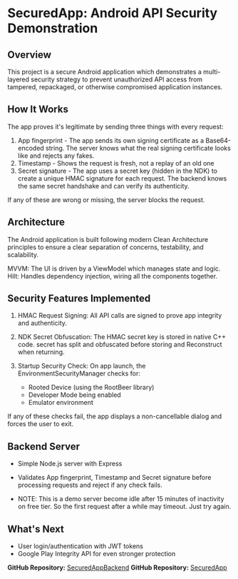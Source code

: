 # SecuredApp: Android API Security Demonstration

## Overview

This project is a secure Android application which demonstrates a multi-layered security strategy 
to prevent unauthorized API access from tampered, repackaged, or otherwise compromised application 
instances.

##  How It Works

The app proves it's legitimate by sending three things with every request:

1. App fingerprint - The app sends its own signing certificate as a Base64-encoded string. The 
   server knows what the real signing certificate looks like and rejects any fakes.
2. Timestamp - Shows the request is fresh, not a replay of an old one
3. Secret signature - The app uses a secret key (hidden in the NDK) to create a unique HMAC 
   signature for each request. The backend knows the same secret handshake and can verify its authenticity.

If any of these are wrong or missing, the server blocks the request.

##  Architecture

The Android application is built following modern Clean Architecture principles to ensure a clear 
separation of concerns, testability, and scalability.

MVVM: The UI is driven by a ViewModel which manages state and logic.
Hilt: Handles dependency injection, wiring all the components together.

##  Security Features Implemented

1. HMAC Request Signing: All API calls are signed to prove app integrity and authenticity.

2. NDK Secret Obfuscation: The HMAC secret key is stored in native C++ code. secret has split and 
obfuscated before storing and Reconstruct when returning.

3. Startup Security Check: On app launch, the EnvironmentSecurityManager checks for:
   - Rooted Device (using the RootBeer library)
   - Developer Mode being enabled
   - Emulator environment

If any of these checks fail, the app displays a non-cancellable dialog and forces the user to exit.

##  Backend Server
   - Simple Node.js server with Express
   - Validates App fingerprint, Timestamp and Secret signature before processing requests and reject 
     if any check fails.

- NOTE: This is a demo server become idle after 15 minutes of inactivity on free tier. So the first 
request after a while may timeout. Just try again. 

##  What's Next
   - User login/authentication with JWT tokens
   - Google Play Integrity API for even stronger protection

**GitHub Repository:** [SecuredAppBackend](https://github.com/shan-lak/SecuredAppBackend)
**GitHub Repository:** [SecuredApp](https://github.com/shan-lak/SecuredApp)




